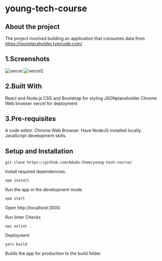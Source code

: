 # young-tech-course
## About the project
The project involved building an application that consumes data from https://jsonplaceholder.typicode.com/

## 1.Screenshots
![vercel](https://user-images.githubusercontent.com/100862586/214921571-f11b4038-fa45-4c10-b1f0-c768bdb33150.png)
![vercel2](https://user-images.githubusercontent.com/100862586/214921623-3d910175-ff2a-4914-add3-206bd51310a2.png)

## 2.Built With
React and Node.js
CSS and Bootstrap for styling
JSONplaceholder 
Chrome Web browser
vercel for deployment

## 3.Pre-requisites
A code editor.
Chrome Web Browser.
Have NodeJS installed locally.
JavaScript development skills.

## Setup and Installation
`git clone https://github.com/Aduda-Shem/young-tech-course/`

Install required dependencies.

`npm install`

Run the app in the development mode

`npm start`

Open http://localhost:3000.

Run linter Checks

`npx eslint .`

Deployment

`yarn build`

Builds the app for production to the build folder. 
